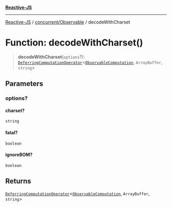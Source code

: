 [**Reactive-JS**](../../../README.md)

***

[Reactive-JS](../../../README.md) / [concurrent/Observable](../README.md) / decodeWithCharset

# Function: decodeWithCharset()

> **decodeWithCharset**(`options`?): [`DeferringComputationOperator`](../../../computations/type-aliases/DeferringComputationOperator.md)\<[`ObservableComputation`](../interfaces/ObservableComputation.md), `ArrayBuffer`, `string`\>

## Parameters

### options?

#### charset?

`string`

#### fatal?

`boolean`

#### ignoreBOM?

`boolean`

## Returns

[`DeferringComputationOperator`](../../../computations/type-aliases/DeferringComputationOperator.md)\<[`ObservableComputation`](../interfaces/ObservableComputation.md), `ArrayBuffer`, `string`\>
